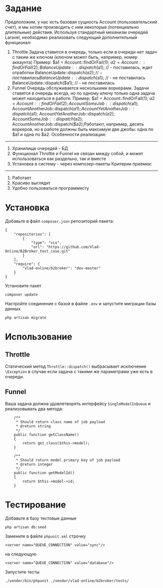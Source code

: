 # Задание
Предположим, у нас есть базовая сущность Account (пользовательский
счет), и мы хотим производить с ним некоторые (потенциально длительные)
действия.
Используя стандартный механизм очередей Laravel, необходимо реализовать
следующий дополнительный функционал:
1. Throttle
Задача ставится в очередь, только если в очереди нет задач с таким же
ключом (ключом может быть, например, номер аккаунта)
Пример:
$a1 = Account::findOrFail(1);
$a2 = Account::findOrFail(2);
BalanceUpdate::dispatch($a1); // - поставилась, ждет отработки
BalanceUpdate::dispatch($a2); // - поставилась
BalanceUpdate::dispatch($a1); // - не поставилась
BalanceUpdate::dispatch($a1); // - не поставилась
2. Funnel
Очередь обслуживается несколькими воркерами.
Задачи ставятся в очередь всегда, но по одному ключу только одна задача
может находиться в работе.
Пример:
$a1 = Account::findOrFail(1);
$a2 = Account::findOrFail(2);
AccountSomeJob::dispatch($a1);
AccountAnotherJob::dispatch($a1);
AccountYetAnotherJob::dispatch($a1);
AccountYetAnotherJob::dispatch($a2);
AccountSomeJob::dispatch($a2);
AccountAnotherJob::dispatch($a2);Работают, например, десять воркеров, но в работе должны быть максимум
две джобы: одна по $a1 и одна по $a2.
Особенности реализации:
-----------------------
1. Хранилище очередей - БД
2. Функционал Throttle и Funnel не связан между собой, и может
использоваться как раздельно, так и вместе
3. Установка в систему - через композер-пакеты
Критерии приемки:
-----------------
1. Работает
2. Красиво выглядит
3. Удобно пользоваться программисту
# Установка 
Добавьте в файл `composer.json` репозиторий пакета:

    {
        "repositories": [
            {
                "type": "vcs",
                "url": "https://github.com/Vlad-Online/B2Broker_test_case.git"
            }
        ],
        "require": {
            "vlad-online/b2broker": "dev-master"
        }
    }

Установите пакет

    composer update

Настройте соединение с базой в файле `.env` и запустите миграции базы данных

    php artisan migrate


# Использование
## Throttle
Статический метод `Throttle::dispatch()` выбрасывает исключение `\Exception` в случае если задача с такими же параметрами уже есть в очереди.

## Funnel
Ваша задача должна удовлетворять интерфейсу `SingleModelInQueue` и реализовывать два метода:

        /**
         * Should return class name of job payload
         * @return string
         */
        public function getClassName()
        {
            return get_class($this->model);
        }
    
        /**
         * Should return model primary key of job payload
         * @return integer
         */
        public function getModelId()
        {
            return $this->model->id;
        }
     


# Тестирование
Добавьте в базу тестовые данные

    php artisan db:seed
    
Замените в файле `phpunit.xml` строчку

    <server name="QUEUE_CONNECTION" value="sync"/>
    
на следующую

    <server name="QUEUE_CONNECTION" value="database"/>
    
Запустите тесты
      
    ./vendor/bin/phpunit ./vendor/vlad-online/b2broker/tests/
